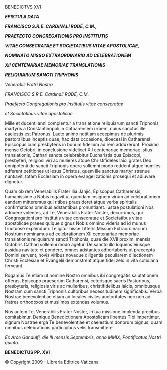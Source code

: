 BENEDICTVS XVI

***EPISTULA DATA***

***FRANCISCO S.R.E. CARDINALI RODÉ, C.M.,***

***PRAEFECTO CONGREGATIONIS PRO INSTITUTIS***

***VITAE CONSECRATAE ET SOCIETATIBUS VITAE APOSTOLICAE,***

***NOMINATO MISSO EXTRAORDINARIO AD CELEBRATIONEM***

***XII CENTENARIAE MEMORIAE TRANSLATIONIS***

***RELIQUIARUM SANCTI TRIPHONIS***

*Venerabili Fratri Nostro*

*FRANCISCO S.R.E. Cardinali RODÉ, C.M.*

*Praefecto Congregationis pro Institutis vitae consecratae*

*et Societatibus vitae apostolicae*

Mille et ducenti anni complentur a translatione reliquiarum sancti Triphonis martyris a Constantinopoli in Catharensem urbem, cuius sanctus ille caelestis est Patronus. Laeto animo notitiam accepimus de plurimis pastoralibus inceptis quae, hac data occasione, dioecesi in Catharensi Episcopus cum presbyteris in bonum fidelium ad rem adduxerunt. Proximo mense Octobri, in conclusione videlicet XII centenariae memoriae istius translationis, Cathari sancta celebrabitur Eucharistia qua Episcopi, presbyteri, religiosi viri ac mulieres atque Christifideles laici grates Deo onnipotenti de sancti Triphonis opera sollemni modo reddent atque humiles adferent petitiones ut Iesus Christus, quem ille sanctus martyr strenue nuntiavit, totam Ecclesiam in opera evangelizationis prosequi et adiuvare dignetur.

Quam ob rem Venerabilis Frater Ilia Janjić, Episcopus Catharensis, humanissime a Nobis rogavit ut quendam insignem virum ad celebrationem eandem mitteremus qui ritibus praesideret atque verba spiritalis confirmations omnibus adstantibus pronuntiaret. Iustae postulationi Nos adnuere volentes, ad Te, Venerabilis Frater Noster, decurrimus, qui Congregationi pro Institutis vitae consecratae et Societatibus vitae apostolicae praees quique dignus Nobis omnino videris ad id munus fructuose explendum. Te igitur hisce Litteris Missum Extraordinarium Nostrum nominamus ad celebrationem XII centenariae memoriae translationis reliquiarum sancti Triphonis, quae die XVII proximi mensis Octobris Cathari sollemni modo agetur. De sancto illo loquens eiusque assidua navitate et pondere, omnes adstantes adhortaberis ut praecepta Domini servent, novis viribus novaque diligentia peculiarem dilectionem Christi Ecclesiae et Evangelii demonstrent atque fidei zelo in vita cotidiana ferveant.

Rogamus Te etiam ut nomine Nostro omnibus ibi congregatis salutationem offeras, Episcopo praesertim Catharensi, ceterisque sacris Pastoribus, presbyteris, religiosis viris ac mulieribus, christifidelibus laicis, omnibusque Nostram cum sancti Triphonis cultoribus necessitudinem significabis. Verba Nostrae benevolentiae etiam ad locales civiles auctoritates nec non ad fratres orthodoxos et muslimos extendas volumus.

Nos autem Te, Venerabilis Frater Noster, in tua missione implenda precibus comitabimur. Denique Benedictionem Apostolicam libentes Tibi impertimur, signum Nostrae erga Te benevolentiae et caelestium donorum pignus, quam omnibus celebrationis participibus velis transmittere.

*Ex Arce Gandulfi, die III mensis Septembris, anno MMIX, Pontificatus Nostri quinto.*

**BENEDICTUS PP. XVI**

© Copyright 2009 - Libreria Editrice Vaticana